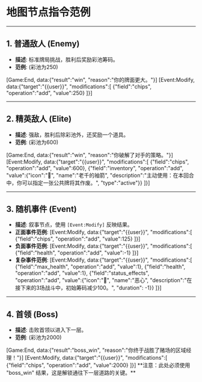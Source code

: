 # 地图节点指令范例

---

## 1. 普通敌人 (Enemy)
- **描述**: 标准牌局挑战，胜利后奖励彩池筹码。
- **范例**: (彩池为250)
<command>
    [Game:End, data:{"result":"win", "reason":"你的牌面更大。"}]
    [Event:Modify, data:{"target":"{{user}}", "modifications":[ {"field":"chips", "operation":"add", "value":250} ]}]
</command>

---

## 2. 精英敌人 (Elite)
- **描述**: 强敌，胜利后除彩池外，还奖励一个道具。
- **范例**: (彩池为600)
<command>
    [Game:End, data:{"result":"win", "reason":"你破解了对手的策略。"}]
    [Event:Modify, data:{"target":"{{user}}", "modifications":[
        {"field":"chips", "operation":"add", "value":600},
        {"field":"inventory", "operation":"add", "value":{"icon":"🎲", "name":"老千的袖箭", "description":"主动使用：在本回合中，你可以指定一张公共牌将其作废。", "type":"active"}}
    ]}]
</command>

---

## 3. 随机事件 (Event)
- **描述**: 叙事节点，使用 `[Event:Modify]` 反映结果。
- **正面事件范例**:
    [Event:Modify, data:{"target":"{{user}}", "modifications":[ {"field":"chips", "operation":"add", "value":125} ]}]
- **负面事件范例**:
    [Event:Modify, data:{"target":"{{user}}", "modifications":[ {"field":"health", "operation":"add", "value":-1} ]}]
- **复杂事件范例**:
    [Event:Modify, data:{"target":"{{user}}", "modifications":[
        {"field":"max_health", "operation":"add", "value":1},
        {"field":"health", "operation":"add", "value":1},
        {"field":"status_effects", "operation":"add", "value":{"icon":"🤢", "name":"恶心", "description":"在接下来的3场战斗中，初始筹码减少100。", "duration": -1}}
    ]}]

---

## 4. 首领 (Boss)
- **描述**: 击败首领以进入下一层。
- **范例**: (彩池为2000)
<command>
    [Game:End, data:{"result":"boss_win", "reason":"你终于战胜了赌场的区域经理！"}]
    [Event:Modify, data:{"target":"{{user}}", "modifications":[ {"field":"chips", "operation":"add", "value":2000} ]}]
</command>
**注意：此处必须使用 "boss_win" 结果，这是解锁通往下一层道路的关键。**